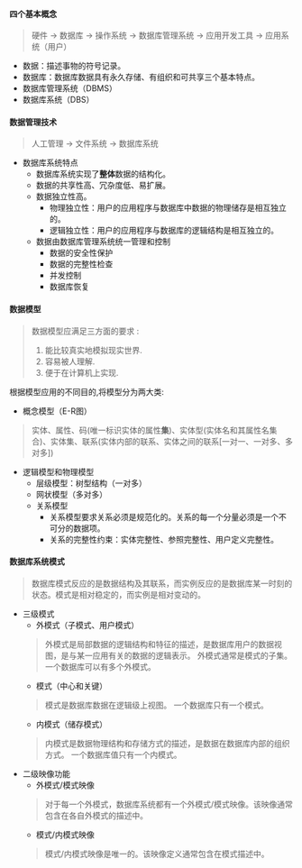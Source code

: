 ####  四个基本概念
> 硬件 -> 数据库 -> 操作系统 ->  数据库管理系统 -> 应用开发工具 -> 应用系统（用户）

- 数据：描述事物的符号记录。
- 数据库：数据库数据具有永久存储、有组织和可共享三个基本特点。
- 数据库管理系统（DBMS）
- 数据库系统（DBS）



#### 数据管理技术
> 人工管理 -> 文件系统 -> 数据库系统

- 数据库系统特点
  - 数据库系统实现了**整体**数据的结构化。
  - 数据的共享性高、冗杂度低、易扩展。
  - 数据独立性高。
    - 物理独立性：用户的应用程序与数据库中数据的物理储存是相互独立的。
    - 逻辑独立性：用户的应用程序与数据库的逻辑结构是相互独立的。
  - 数据由数据库管理系统统一管理和控制
    - 数据的安全性保护
    - 数据的完整性检查
    - 并发控制
    - 数据库恢复



#### 数据模型
> 数据模型应满足三方面的要求 :
> 1. 能比较真实地模拟现实世界.
> 2. 容易被人理解.
> 3. 便于在计算机上实现.

根据模型应用的不同目的,将模型分为两大类:
- 概念模型（E-R图）
>实体、属性、码(唯一标识实体的属性**集**)、实体型(实体名和其属性名集合)、实体集、联系(实体内部的联系、实体之间的联系[一对一、一对多、多对多])

- 逻辑模型和物理模型
  - 层级模型：树型结构（一对多）
  - 网状模型（多对多）
  - 关系模型
    - 关系模型要求关系必须是规范化的。关系的每一个分量必须是一个不可分的数据项。
    - 关系的完整性约束：实体完整性、参照完整性、用户定义完整性。



#### 数据库系统模式
>数据库模式反应的是数据结构及其联系，而实例反应的是数据库某一时刻的状态。模式是相对稳定的，而实例是相对变动的。

- 三级模式
	- 外模式（子模式、用户模式）
	>外模式是局部数据的逻辑结构和特征的描述，是数据库用户的数据视图，是与某一应用有关的数据的逻辑表示。
	>外模式通常是模式的子集。一个数据库可以有多个外模式。
	- 模式（中心和关键）
	>模式是数据库数据在逻辑级上视图。
	>一个数据库只有一个模式。
	- 内模式（储存模式）
	>内模式是数据物理结构和存储方式的描述，是数据在数据库内部的组织方式。
	>一个数据库值只有一个内模式。
- 二级映像功能
	- 外模式/模式映像
	>对于每一个外模式，数据库系统都有一个外模式/模式映像。该映像通常包含在各自外模式的描述中。
	- 模式/内模式映像
	>模式/内模式映像是唯一的。该映像定义通常包含在模式描述中。
